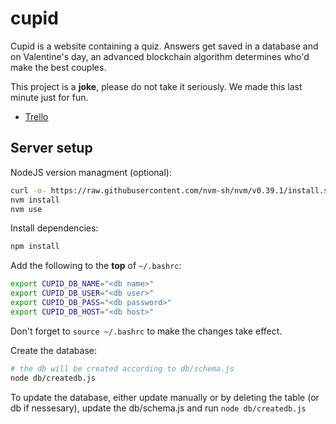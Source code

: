 # cupid
Cupid is a website containing a quiz. Answers get saved in a database and on Valentine's day, an advanced blockchain algorithm determines who'd make the best couples.

This project is a **joke**, please do not take it seriously. We made this last minute just for fun.


- [Trello](https://trello.com/invite/b/cXxR1x4s/4da56287093b657b20f617dff884614c/todo)


##  Server setup

NodeJS version managment (optional):

```bash
curl -o- https://raw.githubusercontent.com/nvm-sh/nvm/v0.39.1/install.sh | bash
nvm install
nvm use
``` 

Install dependencies:

```bash
npm install
```

Add the following to the **top** of `~/.bashrc`:

```bash
export CUPID_DB_NAME="<db name>"
export CUPID_DB_USER="<db user>"
export CUPID_DB_PASS="<db password>"
export CUPID_DB_HOST="<db host>"
```

Don't forget to `source ~/.bashrc` to make the changes take effect.

Create the database:

```bash
# the db will be created according to db/schema.js
node db/createdb.js
```

To update the database, either update manually or by deleting the table (or db if nessesary), update the db/schema.js and run `node db/createdb.js`
